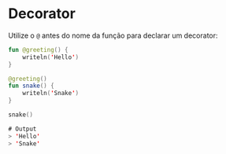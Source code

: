 # Decorator

Utilize o `@` antes do nome da função para declarar um decorator:

```kotlin
fun @greeting() {
    writeln('Hello')
}
```

```kotlin
@greeting()
fun snake() {
    writeln('Snake')
}

snake()

# Output
> 'Hello'
> 'Snake'
```

